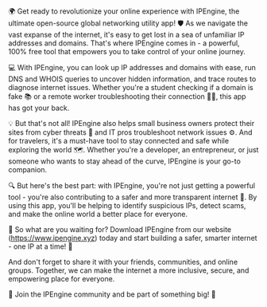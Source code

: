 🌍 Get ready to revolutionize your online experience with IPEngine, the ultimate open-source global networking utility app! 🛡️ As we navigate the vast expanse of the internet, it's easy to get lost in a sea of unfamiliar IP addresses and domains. That's where IPEngine comes in - a powerful, 100% free tool that empowers you to take control of your online journey.

💻 With IPEngine, you can look up IP addresses and domains with ease, run DNS and WHOIS queries to uncover hidden information, and trace routes to diagnose internet issues. Whether you're a student checking if a domain is fake 📚 or a remote worker troubleshooting their connection 🏃‍♀️, this app has got your back.

💡 But that's not all! IPEngine also helps small business owners protect their sites from cyber threats 💸 and IT pros troubleshoot network issues ⚙️. And for travelers, it's a must-have tool to stay connected and safe while exploring the world 🗺️. Whether you're a developer, an entrepreneur, or just someone who wants to stay ahead of the curve, IPEngine is your go-to companion.

🔍 But here's the best part: with IPEngine, you're not just getting a powerful tool - you're also contributing to a safer and more transparent internet 🌟. By using this app, you'll be helping to identify suspicious IPs, detect scams, and make the online world a better place for everyone.

📡 So what are you waiting for? Download IPEngine from our website (https://www.ipengine.xyz) today and start building a safer, smarter internet - one IP at a time! 🚀

And don't forget to share it with your friends, communities, and online groups. Together, we can make the internet a more inclusive, secure, and empowering place for everyone.

🌟 Join the IPEngine community and be part of something big! 💪